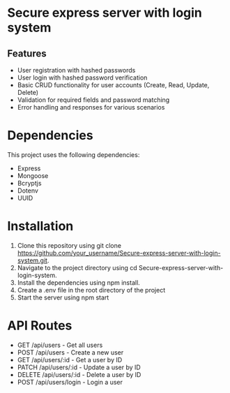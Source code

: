 # Secure express server with login system

## Features
- User registration with hashed passwords
- User login with hashed password verification
- Basic CRUD functionality for user accounts (Create, Read, Update, Delete)
- Validation for required fields and password matching
- Error handling and responses for various scenarios

# Dependencies
This project uses the following dependencies:

- Express
- Mongoose
- Bcryptjs
- Dotenv
- UUID

# Installation
1. Clone this repository using git clone https://github.com/your_username/Secure-express-server-with-login-system.git.
2. Navigate to the project directory using cd Secure-express-server-with-login-system.
3. Install the dependencies using npm install.
4. Create a .env file in the root directory of the project
5. Start the server using npm start

# API Routes
- GET /api/users - Get all users
- POST /api/users - Create a new user
- GET /api/users/:id - Get a user by ID
- PATCH /api/users/:id - Update a user by ID
- DELETE /api/users/:id - Delete a user by ID
- POST /api/users/login - Login a user



